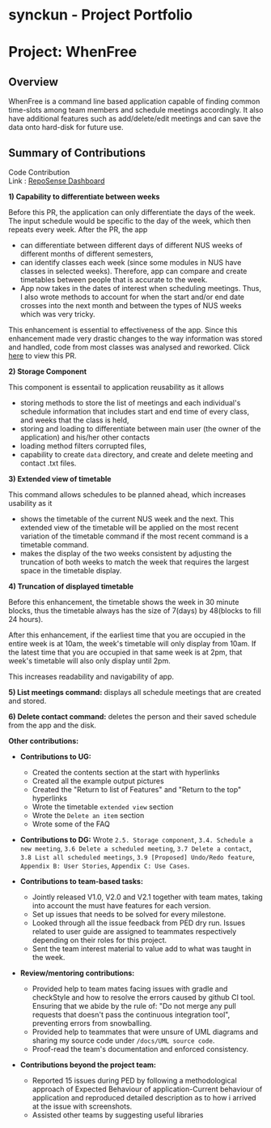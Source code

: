 <H1> synckun - Project Portfolio </H1>
  
# Project: WhenFree

##  Overview

WhenFree is a command line based application capable of finding common time-slots among team members and schedule meetings accordingly. It also have additional features such as add/delete/edit meetings and can save the data onto hard-disk for future use.

## Summary of Contributions

Code Contribution<br>
Link : [RepoSense Dashboard](https://nus-cs2113-ay1920s2.github.io/tp-dashboard/#=undefined&search=synckun)

**1) Capability to differentiate between weeks**

Before this PR, the application can only differentiate the days of the week. The input schedule would be specific to the day of the week, which then repeats every week. After the PR, the app 
* can differentiate between different days of different NUS weeks of different months of different semesters,
* can identify classes each week (since some modules in NUS have classes in selected weeks). Therefore, app can compare and create timetables between people that is accurate to the week.
* App now takes in the dates of interest when scheduling meetings. Thus, I also wrote methods to account for when the start and/or end date crosses into the next month and between the types of NUS weeks which was very tricky.

This enhancement is essential to effectiveness of the app. Since this enhancement made very drastic changes to the way information was stored and handled, code from most classes was analysed and reworked. Click [here](https://github.com/AY1920S2-CS2113T-T12-1/tp/pull/96) to view this PR.

**2) Storage Component**

This component is essentail to application reusability as it allows
* storing methods to store the list of meetings and each individual's schedule information that includes start and end time of every class, and weeks that the class is held,
* storing and loading to differentiate between main user (the owner of the application) and his/her other contacts
* loading method filters corrupted files,
* capability to create `data` directory, and create and delete meeting and contact .txt files.

**3) Extended view of timetable**

This command allows schedules to be planned ahead, which increases usability as it
* shows the timetable of the current NUS week and the next. This extended view of the timetable will be applied on the most recent variation of the timetable command if the most recent command is a timetable command.
* makes the display of the two weeks consistent by adjusting the truncation of both weeks to match the week that requires the largest space in the timetable display.

**4) Truncation of displayed timetable**

Before this enhancement, the timetable shows the week in 30 minute blocks, thus the timetable always has the size of 7(days) by 48(blocks to fill 24 hours).

After this enhancement, if the earliest time that you are occupied in the entire week is at 10am, the week's timetable will only display from 10am. If the latest time that you are occupied in that same week is at 2pm, that week's timetable will also only display until 2pm.

This increases readability and navigability of app.

**5) List meetings command:** displays all schedule meetings that are created and stored.

**6) Delete contact command:** deletes the person and their saved schedule from the app and the disk.

**Other contributions:**
* **Contributions to UG:**
	* Created the contents section at the start with hyperlinks
	* Created all the example output pictures
	* Created the "Return to list of Features" and "Return to the top" hyperlinks
	* Wrote the timetable `extended view` section
	* Wrote the `Delete an item` section
	* Wrote some of the FAQ
* **Contributions to DG:**
Wrote `2.5. Storage component`, `3.4. Schedule a new meeting`, `3.6 Delete a scheduled meeting`, `3.7 Delete a contact`, `3.8 List all scheduled meetings`, `3.9 [Proposed] Undo/Redo feature`, `Appendix B: User Stories`, `Appendix C: Use Cases`.
	
* **Contributions to team-based tasks:**
	* Jointly released V1.0, V2.0 and V2.1 together with team mates, taking into account the must have features for each version.
	* Set up issues that needs to be solved for every milestone.
   	* Looked through all the issue feedback from PED dry run. Issues related to user guide are assigned to teammates respectively depending on their roles for this project.
	* Sent the team interest material to value add to what was taught in the week.
    
* **Review/mentoring contributions:**
    * Provided help to team mates facing issues with gradle and checkStyle and how to resolve the errors caused by github CI tool. Ensuring that we abide by the rule of: "Do not merge any pull requests that doesn't pass the continuous integration tool", preventing errors from snowballing.
    * Provided help to teammates that were unsure of UML diagrams and sharing my source code under `/docs/UML source code`.
    * Proof-read the team's documentation and enforced consistency.
    
* **Contributions beyond the project team:**
    * Reported 15 issues during PED by following a methodological approach of Expected Behaviour of application-Current behaviour of application and reproduced detailed description as to how i arrived at the issue with screenshots.
    * Assisted other teams by suggesting useful libraries

